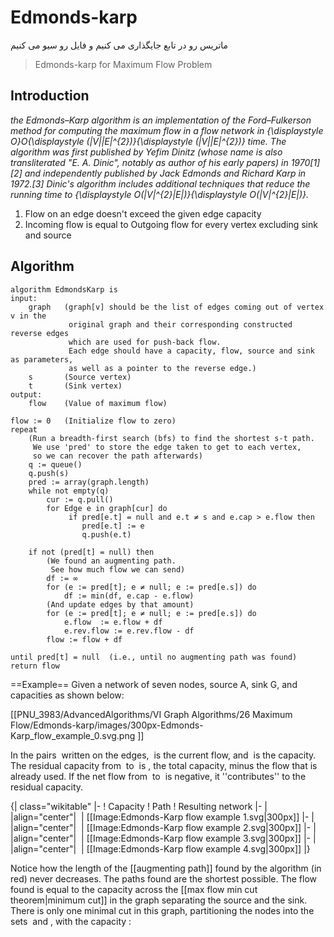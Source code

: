 ﻿# Edmonds-karp

ماتریس رو در تابع جایگذاری می کنیم و فایل رو سیو می کنیم 

> Edmonds-karp for Maximum Flow Problem

## Introduction

*the Edmonds–Karp algorithm is an implementation of the Ford–Fulkerson method for computing the maximum flow in a flow network in {\displaystyle O}O{\displaystyle (|V||E|^{2})}{\displaystyle (|V||E|^{2})} time. The algorithm was first published by Yefim Dinitz (whose name is also transliterated "E. A. Dinic", notably as author of his early papers) in 1970[1][2] and independently published by Jack Edmonds and Richard Karp in 1972.[3] Dinic's algorithm includes additional techniques that reduce the running time to {\displaystyle O(|V|^{2}|E|)}{\displaystyle O(|V|^{2}|E|)}.*

1. Flow on an edge doesn't exceed the given edge capacity
2. Incoming flow is equal to Outgoing flow for every vertex excluding sink and source

## Algorithm

	algorithm EdmondsKarp is
    input:
        graph   (graph[v] should be the list of edges coming out of vertex v in the
                 original graph and their corresponding constructed reverse edges
                 which are used for push-back flow.
                 Each edge should have a capacity, flow, source and sink as parameters,
                 as well as a pointer to the reverse edge.)
        s       (Source vertex)
        t       (Sink vertex)
    output:
        flow    (Value of maximum flow)
    
    flow := 0   (Initialize flow to zero)
    repeat
        (Run a breadth-first search (bfs) to find the shortest s-t path.
         We use 'pred' to store the edge taken to get to each vertex,
         so we can recover the path afterwards)
        q := queue()
        q.push(s)
        pred := array(graph.length)
        while not empty(q)
            cur := q.pull()
            for Edge e in graph[cur] do
                 if pred[e.t] = null and e.t ≠ s and e.cap > e.flow then
                    pred[e.t] := e
                    q.push(e.t)
    
        if not (pred[t] = null) then
            (We found an augmenting path.
             See how much flow we can send) 
            df := ∞
            for (e := pred[t]; e ≠ null; e := pred[e.s]) do
                df := min(df, e.cap - e.flow)
            (And update edges by that amount)
            for (e := pred[t]; e ≠ null; e := pred[e.s]) do
                e.flow  := e.flow + df
                e.rev.flow := e.rev.flow - df
            flow := flow + df
    
    until pred[t] = null  (i.e., until no augmenting path was found)
    return flow



==Example==
Given a network of seven nodes, source A, sink G, and capacities as shown below:

[[PNU_3983/AdvancedAlgorithms/VI Graph Algorithms/26 Maximum Flow/Edmonds-karp/images/300px-Edmonds-Karp_flow_example_0.svg.png ]]

In the pairs <math>f/c</math> written on the edges, <math>f</math> is the current flow, and <math>c</math> is the capacity. The residual capacity from <math>u</math> to <math>v</math> is <math>c_f(u,v)=c(u,v)-f(u,v)</math>, the total capacity, minus the flow that is already used. If the net flow from <math>u</math> to <math>v</math> is negative, it ''contributes'' to the residual capacity.

{| class="wikitable"
|-
! Capacity
! Path
! Resulting network
|-
| <math>\begin{align}
  & \min(c_f(A,D),c_f(D,E),c_f(E,G)) \\
= & \min(3-0,2-0,1-0) = \\
= & \min(3,2,1) = 1
\end{align}</math>
|align="center"| <math>A,D,E,G</math>
| [[Image:Edmonds-Karp flow example 1.svg|300px]]</td>
|-
| <math>\begin{align}
  & \min(c_f(A,D),c_f(D,F),c_f(F,G)) \\
= & \min(3-1,6-0,9-0) \\
= & \min(2,6,9) = 2
\end{align}</math>
|align="center"| <math>A,D,F,G</math>
| [[Image:Edmonds-Karp flow example 2.svg|300px]]</td>
|-
| <math>\begin{align}
  & \min(c_f(A,B),c_f(B,C),c_f(C,D),c_f(D,F),c_f(F,G)) \\
= & \min(3-0,4-0,1-0,6-2,9-2) \\
= & \min(3,4,1,4,7) = 1
\end{align}</math>
|align="center"| <math>A,B,C,D,F,G</math>
| [[Image:Edmonds-Karp flow example 3.svg|300px]]</td>
|-
| <math>\begin{align}
  & \min(c_f(A,B),c_f(B,C),c_f(C,E),c_f(E,D),c_f(D,F),c_f(F,G)) \\
= & \min(3-1,4-1,2-0,0-(-1),6-3,9-3) \\
= & \min(2,3,2,1,3,6) = 1
\end{align}</math>
|align="center"| <math>A,B,C,E,D,F,G</math>
| [[Image:Edmonds-Karp flow example 4.svg|300px]]</td>
|}

Notice how the length of the [[augmenting path]] found by the algorithm (in red) never decreases. The paths found are the shortest possible. The flow found is equal to the capacity across the [[max flow min cut theorem|minimum cut]] in the graph separating the source and the sink. There is only one minimal cut in this graph, partitioning the nodes into the sets <math>\{A,B,C,E\}</math> and <math>\{D,F,G\}</math>, with the capacity
:<math>c(A,D)+c(C,D)+c(E,G)=3+1+1=5.\ </math>
